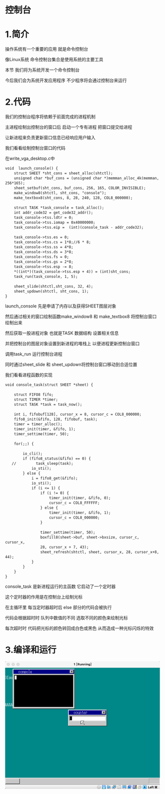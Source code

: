 # 控制台

# 1.简介

操作系统有一个重要的应用 就是命令控制台

像Linux系统 命令控制台集合是使用系统的主要工具

本节 我们将为系统开发一个命令控制台

今后我们会为系统开发应用程序 不少程序将会通过控制台来运行



# 2.代码

我们的控制台程序将依赖于前面完成的进程机制

主进程绘制出控制台的窗口后 启动一个专有进程 把窗口提交给进程

让新进程来负责更新窗口信息已经响应用户输入

我们看看绘制控制台窗口的代码

在write_vga_desktop.c中

```
void  launch_console() {
    struct SHEET *sht_cons = sheet_alloc(shtctl);
    unsigned char *buf_cons = (unsigned char *)memman_alloc_4k(memman, 256*165);
    sheet_setbuf(sht_cons, buf_cons, 256, 165, COLOR_INVISIBLE);
    make_window8(shtctl, sht_cons, "console");
    make_textbox8(sht_cons, 8, 28, 240, 128, COL8_000000);

    struct TASK *task_console = task_alloc();
    int addr_code32 = get_code32_addr();
    task_console->tss.ldtr = 0;
    task_console->tss.iomap = 0x40000000;
    task_console->tss.eip =  (int)(console_task - addr_code32);

    task_console->tss.es = 0;
    task_console->tss.cs = 1*8;//6 * 8;
    task_console->tss.ss = 4*8;
    task_console->tss.ds = 3*8;
    task_console->tss.fs = 0;
    task_console->tss.gs = 2*8;
    task_console->tss.esp -= 8;
    *((int*)(task_console->tss.esp + 4)) = (int)sht_cons;
    task_run(task_console, 1, 5);

    sheet_slide(shtctl,sht_cons, 32, 4);
    sheet_updown(shtctl, sht_cons, 1);
}
```

launch_console 先是申请了内存以及获得SHEET图层对象

然后通过相关的窗口绘制函数make_window8 和 make_textbox8 将控制台窗口绘制出来

然后获取一股进程对象 也就是TASK 数据结构 设置相关信息

并把控制台的图层对象设置到新进程的堆栈上 以便进程更新控制台窗口

调用task_run 运行控制台进程 

同时通过sheet_slide 和 sheet_updown将控制台窗口移动到合适位置

我们看看进程函数的实现

```
void console_task(struct SHEET *sheet) {

    struct FIFO8 fifo;
    struct TIMER *timer;
    struct TASK *task = task_now();

    int i, fifobuf[128], cursor_x = 8, cursor_c = COL8_000000;
    fifo8_init(&fifo, 128, fifobuf, task);
    timer = timer_alloc();
    timer_init(timer, &fifo, 1);
    timer_settime(timer, 50);

    for(;;) {

        io_cli();
        if (fifo8_status(&fifo) == 0) {
   //         task_sleep(task);
            io_sti();
        } else {
            i = fifo8_get(&fifo);
            io_sti();
            if (i <= 1) {
                if (i != 0) {
                    timer_init(timer, &fifo, 0);
                    cursor_c = COL8_FFFFFF;
                } else {
                    timer_init(timer, &fifo, 1);
                    cursor_c = COL8_000000;
                }

                timer_settime(timer, 50);
                boxfill8(sheet->buf, sheet->bxsize, cursor_c, cursor_x,
                28, cursor_x + 7, 43);
                sheet_refresh(shtctl, sheet, cursor_x, 28, cursor_x+8, 44);
            }
        }
    }
}
```

console_task 是新进程运行的主函数 它启动了一个定时器

这个定时器的作用是在控制台上绘制光标

在主循环里 每当定时器超时后 else 部分的代码会被执行

代码会根据超时时 队列中数值的不同 选取不同的颜色来绘制光标

每次超时时 代码把光标的颜色转回成白色或黑色 从而造成一种光标闪烁的特效





# 3.编译和运行

![](https://github.com/wdkang123/MyOperatingSystem/blob/main/images/35-img01.png?raw=true)